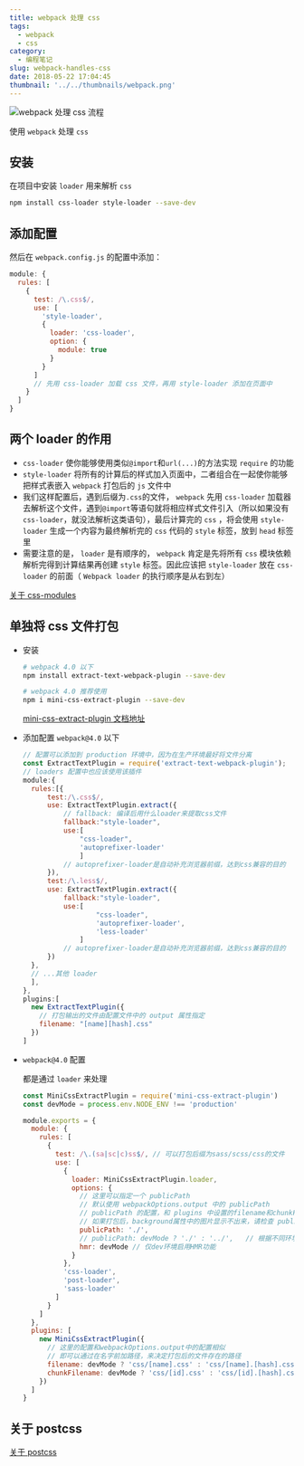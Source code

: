 ```yaml
---
title: webpack 处理 css
tags:
  - webpack
  - css
category:
  - 编程笔记
slug: webpack-handles-css
date: 2018-05-22 17:04:45
thumbnail: '../../thumbnails/webpack.png'
---
```


![webpack 处理 css 流程](https://cdn.clearlywind.com/blog-images/images/webpack-handle-css.png)

使用 `webpack` 处理 `css`

## 安装

在项目中安装 `loader` 用来解析 `css`

```bash
npm install css-loader style-loader --save-dev
```

## 添加配置

然后在 `webpack.config.js` 的配置中添加：

```js
module: {
  rules: [
    {
      test: /\.css$/,
      use: [
        'style-loader',
        {
          loader: 'css-loader',
          option: {
            module: true
          }
        }
      ]
      // 先用 css-loader 加载 css 文件，再用 style-loader 添加在页面中
    }
  ]
}
```

## 两个 loader 的作用

- `css-loader` 使你能够使用类似`@import`和`url(...)`的方法实现 `require` 的功能
- `style-loader` 将所有的计算后的样式加入页面中，二者组合在一起使你能够把样式表嵌入 `webpack` 打包后的 `js` 文件中
- 我们这样配置后，遇到后缀为`.css`的文件， `webpack` 先用 `css-loader` 加载器去解析这个文件，遇到`@import`等语句就将相应样式文件引入（所以如果没有`css-loader`，就没法解析这类语句），最后计算完的 `css` ，将会使用 `style-loader` 生成一个内容为最终解析完的 `css` 代码的 `style` 标签，放到 `head` 标签里
- 需要注意的是， `loader` 是有顺序的， `webpack` 肯定是先将所有 `css` 模块依赖解析完得到计算结果再创建 `style` 标签。因此应该把 `style-loader` 放在 `css-loader` 的前面（ `Webpack loader` 的执行顺序是从右到左）

[关于 css-modules](/blog/about-css-modules)

## 单独将 css 文件打包

- 安装

  ```bash
  # webpack 4.0 以下
  npm install extract-text-webpack-plugin --save-dev

  # webpack 4.0 推荐使用
  npm i mini-css-extract-plugin --save-dev
  ```

  [mini-css-extract-plugin 文档地址](https://webpack.js.org/plugins/mini-css-extract-plugin/)

- 添加配置 `webpack@4.0` 以下

  ```js
  // 配置可以添加到 production 环境中，因为在生产环境最好将文件分离
  const ExtractTextPlugin = require('extract-text-webpack-plugin');
  // loaders 配置中也应该使用该插件
  module:{
    rules:[{
        test:/\.css$/,
        use: ExtractTextPlugin.extract({
            // fallback: 编译后用什么loader来提取css文件
            fallback:"style-loader",
            use:[
                "css-loader",
                'autoprefixer-loader'
                ]
            // autoprefixer-loader是自动补充浏览器前缀，达到css兼容的目的
        }),
        test:/\.less$/,
        use: ExtractTextPlugin.extract({
            fallback:"style-loader",
            use:[
                    "css-loader",
                    'autoprefixer-loader',
                    'less-loader'
                ]
            // autoprefixer-loader是自动补充浏览器前缀，达到css兼容的目的
        })
    },
    // ...其他 loader
    ],
  },
  plugins:[
    new ExtractTextPlugin({
      // 打包输出的文件由配置文件中的 output 属性指定
      filename: "[name][hash].css"
    })
  ]
  ```

- `webpack@4.0` 配置

  都是通过 `loader` 来处理

  ```js
  const MiniCssExtractPlugin = require('mini-css-extract-plugin')
  const devMode = process.env.NODE_ENV !== 'production'

  module.exports = {
    module: {
      rules: [
        {
          test: /\.(sa|sc|c)ss$/, // 可以打包后缀为sass/scss/css的文件
          use: [
            {
              loader: MiniCssExtractPlugin.loader,
              options: {
                // 这里可以指定一个 publicPath
                // 默认使用 webpackOptions.output 中的 publicPath
                // publicPath 的配置，和 plugins 中设置的filename和chunkFilename的名字有关
                // 如果打包后，background属性中的图片显示不出来，请检查 publicPath 的配置是否有误
                publicPath: './',
                // publicPath: devMode ? './' : '../',   // 根据不同环境指定不同的publicPath
                hmr: devMode // 仅dev环境启用HMR功能
              }
            },
            'css-loader',
            'post-loader',
            'sass-loader'
          ]
        }
      ]
    },
    plugins: [
      new MiniCssExtractPlugin({
        // 这里的配置和webpackOptions.output中的配置相似
        // 即可以通过在名字前加路径，来决定打包后的文件存在的路径
        filename: devMode ? 'css/[name].css' : 'css/[name].[hash].css',
        chunkFilename: devMode ? 'css/[id].css' : 'css/[id].[hash].css'
      })
    ]
  }
  ```

## 关于 postcss

[关于 postcss](/blog/what-is-postcss)
